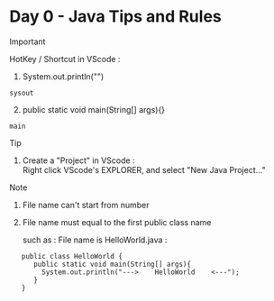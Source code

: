 # Day 0 - Java Tips and Rules
  
> [!IMPORTANT]  
> HotKey / Shortcut in VScode :  
>  
> 1. System.out.println("")  
>```  
> sysout
>```  
>   
> 2. public static void main(String[] args){}  
>```  
> main
>```  
>  
  
> [!TIP]  
>  
>  1. Create a "Project" in VScode :  
>     Right click VScode's EXPLORER, and select "New Java Project..."  
>  
  
> [!Note]
>  
> 1. File name can't start from number  
>  
> 2. File name must equal to the first public class name  
>  
>    such as : File name is HelloWorld.java :  
>```  
>    public class HelloWorld {  
>       public static void main(String[] args){  
>         System.out.println("--->    HelloWorld    <---");  
>       }  
>    }  
>```  
>  
  



